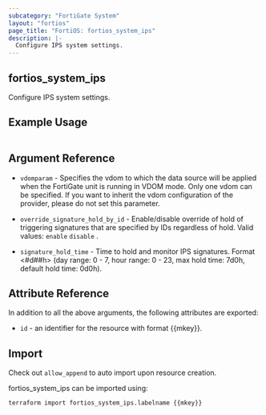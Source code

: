 ```yaml
---
subcategory: "FortiGate System"
layout: "fortios"
page_title: "FortiOS: fortios_system_ips"
description: |-
  Configure IPS system settings.
---
```


## fortios_system_ips
Configure IPS system settings.

## Example Usage

```hcl

```

## Argument Reference
* `vdomparam` - Specifies the vdom to which the data source will be applied when the FortiGate unit is running in VDOM mode. Only one vdom can be specified. If you want to inherit the vdom configuration of the provider, please do not set this parameter.

* `override_signature_hold_by_id` - Enable/disable override of hold of triggering signatures that are specified by IDs regardless of hold. Valid values: `enable` `disable` .
* `signature_hold_time` - Time to hold and monitor IPS signatures. Format <#d##h> (day range: 0 - 7, hour range: 0 - 23, max hold time: 7d0h, default hold time: 0d0h).

## Attribute Reference

In addition to all the above arguments, the following attributes are exported:
* `id` - an identifier for the resource with format {{mkey}}.

## Import

Check out `allow_append` to auto import upon resource creation.

fortios_system_ips can be imported using:
```sh
terraform import fortios_system_ips.labelname {{mkey}}
```
